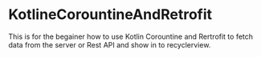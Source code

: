 # KotlineCorountineAndRetrofit

This is for the begainer how to use Kotlin Corountine and Rertrofit to fetch data from the server or Rest API and show in to recyclerview.
